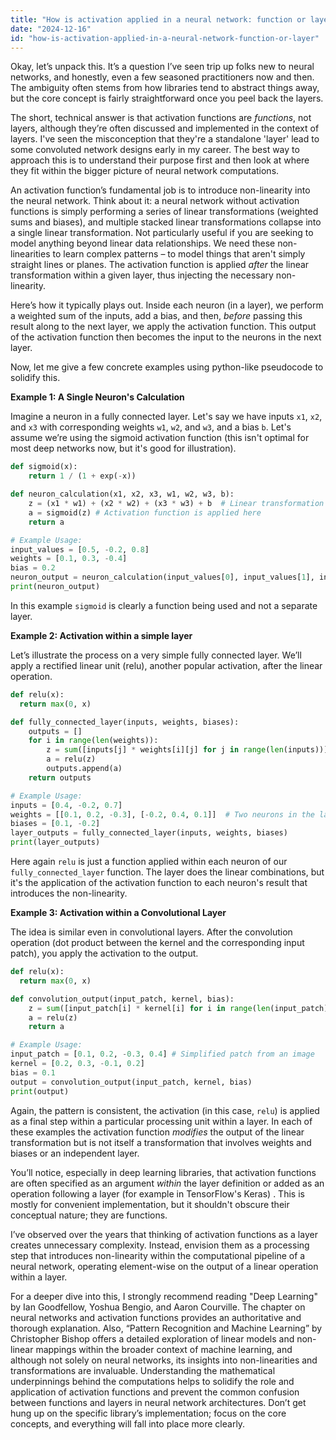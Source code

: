 ```yaml
---
title: "How is activation applied in a neural network: function or layer?"
date: "2024-12-16"
id: "how-is-activation-applied-in-a-neural-network-function-or-layer"
---
```


Okay, let’s unpack this. It’s a question I’ve seen trip up folks new to neural networks, and honestly, even a few seasoned practitioners now and then. The ambiguity often stems from how libraries tend to abstract things away, but the core concept is fairly straightforward once you peel back the layers.

The short, technical answer is that activation functions are *functions*, not layers, although they’re often discussed and implemented in the context of layers. I've seen the misconception that they're a standalone 'layer' lead to some convoluted network designs early in my career. The best way to approach this is to understand their purpose first and then look at where they fit within the bigger picture of neural network computations.

An activation function’s fundamental job is to introduce non-linearity into the neural network. Think about it: a neural network without activation functions is simply performing a series of linear transformations (weighted sums and biases), and multiple stacked linear transformations collapse into a single linear transformation. Not particularly useful if you are seeking to model anything beyond linear data relationships. We need these non-linearities to learn complex patterns – to model things that aren't simply straight lines or planes. The activation function is applied *after* the linear transformation within a given layer, thus injecting the necessary non-linearity.

Here’s how it typically plays out. Inside each neuron (in a layer), we perform a weighted sum of the inputs, add a bias, and then, *before* passing this result along to the next layer, we apply the activation function. This output of the activation function then becomes the input to the neurons in the next layer.

Now, let me give a few concrete examples using python-like pseudocode to solidify this.

**Example 1: A Single Neuron's Calculation**

Imagine a neuron in a fully connected layer. Let's say we have inputs `x1`, `x2`, and `x3` with corresponding weights `w1`, `w2`, and `w3`, and a bias `b`. Let's assume we’re using the sigmoid activation function (this isn't optimal for most deep networks now, but it's good for illustration).

```python
def sigmoid(x):
    return 1 / (1 + exp(-x))

def neuron_calculation(x1, x2, x3, w1, w2, w3, b):
    z = (x1 * w1) + (x2 * w2) + (x3 * w3) + b  # Linear transformation
    a = sigmoid(z) # Activation function is applied here
    return a

# Example Usage:
input_values = [0.5, -0.2, 0.8]
weights = [0.1, 0.3, -0.4]
bias = 0.2
neuron_output = neuron_calculation(input_values[0], input_values[1], input_values[2], weights[0], weights[1], weights[2], bias)
print(neuron_output)

```
In this example `sigmoid` is clearly a function being used and not a separate layer.

**Example 2: Activation within a simple layer**

Let’s illustrate the process on a very simple fully connected layer. We’ll apply a rectified linear unit (relu), another popular activation, after the linear operation.

```python
def relu(x):
  return max(0, x)

def fully_connected_layer(inputs, weights, biases):
    outputs = []
    for i in range(len(weights)):
        z = sum([inputs[j] * weights[i][j] for j in range(len(inputs))]) + biases[i]
        a = relu(z)
        outputs.append(a)
    return outputs

# Example Usage:
inputs = [0.4, -0.2, 0.7]
weights = [[0.1, 0.2, -0.3], [-0.2, 0.4, 0.1]]  # Two neurons in the layer
biases = [0.1, -0.2]
layer_outputs = fully_connected_layer(inputs, weights, biases)
print(layer_outputs)
```

Here again `relu` is just a function applied within each neuron of our `fully_connected_layer` function. The layer does the linear combinations, but it's the application of the activation function to each neuron's result that introduces the non-linearity.

**Example 3: Activation within a Convolutional Layer**

The idea is similar even in convolutional layers. After the convolution operation (dot product between the kernel and the corresponding input patch), you apply the activation to the output.

```python
def relu(x):
  return max(0, x)

def convolution_output(input_patch, kernel, bias):
    z = sum([input_patch[i] * kernel[i] for i in range(len(input_patch))]) + bias
    a = relu(z)
    return a

# Example Usage:
input_patch = [0.1, 0.2, -0.3, 0.4] # Simplified patch from an image
kernel = [0.2, 0.3, -0.1, 0.2]
bias = 0.1
output = convolution_output(input_patch, kernel, bias)
print(output)
```

Again, the pattern is consistent, the activation (in this case, `relu`) is applied as a final step within a particular processing unit within a layer. In each of these examples the activation function *modifies* the output of the linear transformation but is not itself a transformation that involves weights and biases or an independent layer.

You’ll notice, especially in deep learning libraries, that activation functions are often specified as an argument *within* the layer definition or added as an operation following a layer (for example in TensorFlow's Keras) . This is mostly for convenient implementation, but it shouldn't obscure their conceptual nature; they are functions.

I’ve observed over the years that thinking of activation functions as a layer creates unnecessary complexity. Instead, envision them as a processing step that introduces non-linearity within the computational pipeline of a neural network, operating element-wise on the output of a linear operation within a layer.

For a deeper dive into this, I strongly recommend reading "Deep Learning" by Ian Goodfellow, Yoshua Bengio, and Aaron Courville. The chapter on neural networks and activation functions provides an authoritative and thorough explanation. Also, “Pattern Recognition and Machine Learning” by Christopher Bishop offers a detailed exploration of linear models and non-linear mappings within the broader context of machine learning, and although not solely on neural networks, its insights into non-linearities and transformations are invaluable. Understanding the mathematical underpinnings behind the computations helps to solidify the role and application of activation functions and prevent the common confusion between functions and layers in neural network architectures. Don’t get hung up on the specific library’s implementation; focus on the core concepts, and everything will fall into place more clearly.

